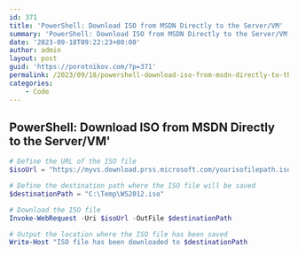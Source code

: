 ```yaml
---
id: 371
title: 'PowerShell: Download ISO from MSDN Directly to the Server/VM'
summary: 'PowerShell: Download ISO from MSDN Directly to the Server/VM'
date: '2023-09-18T09:22:23+00:00'
author: admin
layout: post
guid: 'https://porotnikov.com/?p=371'
permalink: /2023/09/18/powershell-download-iso-from-msdn-directly-to-the-server-vm/
categories:
    - Code
---
```

## PowerShell: Download ISO from MSDN Directly to the Server/VM'

```powershell
# Define the URL of the ISO file
$isoUrl = "https://myvs.download.prss.microsoft.com/yourisofilepath.iso"

# Define the destination path where the ISO file will be saved
$destinationPath = "C:\Temp\WS2012.iso"

# Download the ISO file
Invoke-WebRequest -Uri $isoUrl -OutFile $destinationPath

# Output the location where the ISO file has been saved
Write-Host "ISO file has been downloaded to $destinationPath
```
